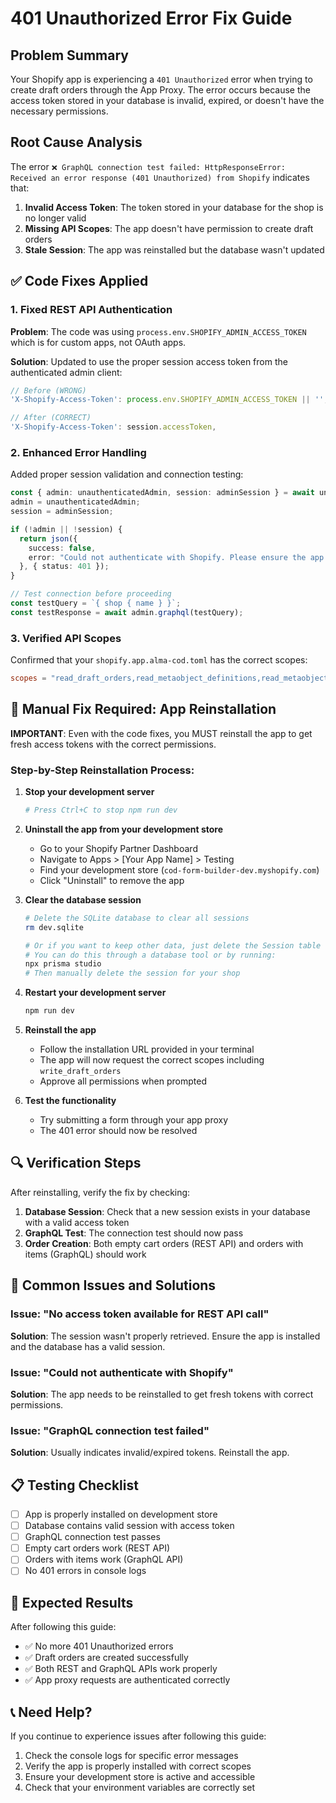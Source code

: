 # 401 Unauthorized Error Fix Guide

## Problem Summary
Your Shopify app is experiencing a `401 Unauthorized` error when trying to create draft orders through the App Proxy. The error occurs because the access token stored in your database is invalid, expired, or doesn't have the necessary permissions.

## Root Cause Analysis
The error `❌ GraphQL connection test failed: HttpResponseError: Received an error response (401 Unauthorized) from Shopify` indicates that:

1. **Invalid Access Token**: The token stored in your database for the shop is no longer valid
2. **Missing API Scopes**: The app doesn't have permission to create draft orders
3. **Stale Session**: The app was reinstalled but the database wasn't updated

## ✅ Code Fixes Applied

### 1. Fixed REST API Authentication
**Problem**: The code was using `process.env.SHOPIFY_ADMIN_ACCESS_TOKEN` which is for custom apps, not OAuth apps.

**Solution**: Updated to use the proper session access token from the authenticated admin client:

```typescript
// Before (WRONG)
'X-Shopify-Access-Token': process.env.SHOPIFY_ADMIN_ACCESS_TOKEN || '',

// After (CORRECT)
'X-Shopify-Access-Token': session.accessToken,
```

### 2. Enhanced Error Handling
Added proper session validation and connection testing:

```typescript
const { admin: unauthenticatedAdmin, session: adminSession } = await unauthenticated.admin(shop);
admin = unauthenticatedAdmin;
session = adminSession;

if (!admin || !session) {
  return json({
    success: false,
    error: "Could not authenticate with Shopify. Please ensure the app is properly installed."
  }, { status: 401 });
}

// Test connection before proceeding
const testQuery = `{ shop { name } }`;
const testResponse = await admin.graphql(testQuery);
```

### 3. Verified API Scopes
Confirmed that your `shopify.app.alma-cod.toml` has the correct scopes:
```toml
scopes = "read_draft_orders,read_metaobject_definitions,read_metaobjects,read_online_store_pages,read_products,read_orders,write_draft_orders,write_metaobject_definitions,write_metaobjects,write_online_store_pages,write_products,write_orders"
```

## 🔧 Manual Fix Required: App Reinstallation

**IMPORTANT**: Even with the code fixes, you MUST reinstall the app to get fresh access tokens with the correct permissions.

### Step-by-Step Reinstallation Process:

1. **Stop your development server**
   ```bash
   # Press Ctrl+C to stop npm run dev
   ```

2. **Uninstall the app from your development store**
   - Go to your Shopify Partner Dashboard
   - Navigate to Apps > [Your App Name] > Testing
   - Find your development store (`cod-form-builder-dev.myshopify.com`)
   - Click "Uninstall" to remove the app

3. **Clear the database session**
   ```bash
   # Delete the SQLite database to clear all sessions
   rm dev.sqlite
   
   # Or if you want to keep other data, just delete the Session table entries
   # You can do this through a database tool or by running:
   npx prisma studio
   # Then manually delete the session for your shop
   ```

4. **Restart your development server**
   ```bash
   npm run dev
   ```

5. **Reinstall the app**
   - Follow the installation URL provided in your terminal
   - The app will now request the correct scopes including `write_draft_orders`
   - Approve all permissions when prompted

6. **Test the functionality**
   - Try submitting a form through your app proxy
   - The 401 error should now be resolved

## 🔍 Verification Steps

After reinstalling, verify the fix by checking:

1. **Database Session**: Check that a new session exists in your database with a valid access token
2. **GraphQL Test**: The connection test should now pass
3. **Order Creation**: Both empty cart orders (REST API) and orders with items (GraphQL) should work

## 🚨 Common Issues and Solutions

### Issue: "No access token available for REST API call"
**Solution**: The session wasn't properly retrieved. Ensure the app is installed and the database has a valid session.

### Issue: "Could not authenticate with Shopify"
**Solution**: The app needs to be reinstalled to get fresh tokens with correct permissions.

### Issue: "GraphQL connection test failed"
**Solution**: Usually indicates invalid/expired tokens. Reinstall the app.

## 📋 Testing Checklist

- [ ] App is properly installed on development store
- [ ] Database contains valid session with access token
- [ ] GraphQL connection test passes
- [ ] Empty cart orders work (REST API)
- [ ] Orders with items work (GraphQL API)
- [ ] No 401 errors in console logs

## 🎯 Expected Results

After following this guide:
- ✅ No more 401 Unauthorized errors
- ✅ Draft orders are created successfully
- ✅ Both REST and GraphQL APIs work properly
- ✅ App proxy requests are authenticated correctly

## 📞 Need Help?

If you continue to experience issues after following this guide:
1. Check the console logs for specific error messages
2. Verify the app is properly installed with correct scopes
3. Ensure your development store is active and accessible
4. Check that your environment variables are correctly set
